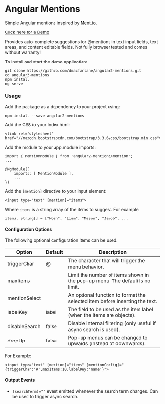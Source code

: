 # Angular Mentions

Simple Angular mentions inspired by [Ment.io](https://github.com/jeff-collins/ment.io).

[Click here for a Demo](http://dmacfarlane.github.io/angular2-mentions/)

Provides auto-complete suggestions for @mentions in text input fields, text areas,
and content editable fields. Not fully browser tested and comes without warranty!

To install and start the demo application:

    git clone https://github.com/dmacfarlane/angular2-mentions.git
    cd angular2-mentions
    npm install
    ng serve

### Usage

Add the package as a dependency to your project using:

    npm install --save angular2-mentions

Add the CSS to your index.html:

    <link rel="stylesheet" href="//maxcdn.bootstrapcdn.com/bootstrap/3.3.6/css/bootstrap.min.css">

Add the module to your app.module imports:

    import { MentionModule } from 'angular2-mentions/mention';
    ...

    @NgModule({
        imports: [ MentionModule ],
        ...
    })

Add the `[mention]` directive to your input element:

    <input type="text" [mention]="items">

Where `items` is a string array of the items to suggest. For example:

    items: string[] = ["Noah", "Liam", "Mason", "Jacob", ...

#### Configuration Options

The following optional configuration items can be used.

| Option        | Default  | Description |
| ---           | ---      | ---         |
| triggerChar   | @        | The character that will trigger the menu behavior. |
| maxItems      |          | Limit the number of items shown in the pop-up menu. The default is no limit. |
| mentionSelect |          | An optional function to format the selected item before inserting the text. |
| labelKey      | label    | The field to be used as the item label (when the items are objects). |
| disableSearch | false    | Disable internal filtering (only useful if async search is used). |
| dropUp        | false    | Pop-up menus can be changed to upwards (instead of downwards). |

For Example: 

    <input type="text" [mention]="items" [mentionConfig]="{triggerChar:'#',maxItems:10,labelKey:'name'}">

#### Output Events

- `(searchTerm)=""` event emitted whenever the search term changes. Can be used to trigger async search.
